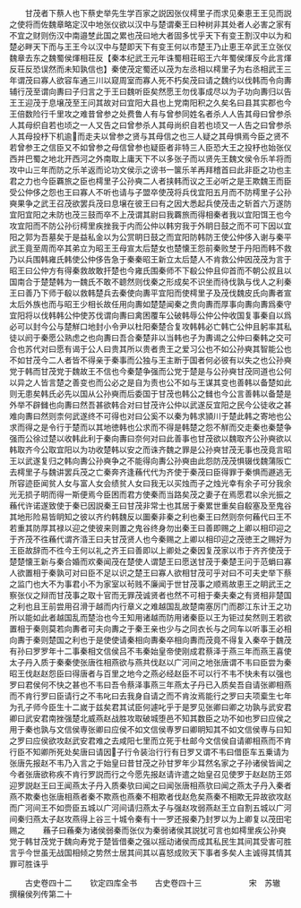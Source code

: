 <!-- { "loadSidebar": true } -->
　　甘茂者下蔡人也下蔡史举先生学百家之説因张仪樗里子而求见秦恵王王见而説之使将而佐魏章略定汉中地张仪欲以汉中与楚谓秦王曰种树非其处者人必害之家有不宜之财则伤汉中南邉椘此国之累也茂曰地大者固多忧乎天下有变王割汉中以为和楚必畔天下而与王王今以汉中与楚即天下有变王何以市楚王乃止恵王卒武王立张仪魏章去东之魏蜀侯煇相荘反【秦本纪武王元年诛蜀相荘昭王六年蜀侯煇反今此言煇反荘反恐误然而未知孰信也】秦使茂定蜀还以茂为左丞相以樗里子为右丞相武王三年谓茂曰寡人欲容车通三川以窥周室而寡人死不朽矣茂曰请之魏约以伐韩而令向夀辅行茂至谓向夀曰子归言之于王曰魏听臣矣然愿王勿伐事成尽以为子功向夀归以告王王迎茂于息壌茂至王问其故对曰宜阳大县也上党南阳积之久矣名曰县其实郡也今王倍数险行千里攻之难昔曾参之处费鲁人有与曾参同姓名者杀人人告其母曰曾参杀人其母织自若也顷之一人又告之曰曾参杀人其母尚织自若也顷又一人告之曰曾参杀人其母投杼下机逾而走夫以曾参之贤与其母信之也三人疑之其母惧焉今臣之贤不若曾参王之信臣又不如曾参之母信曾参也疑臣者非特三人臣恐大王之投杼也始张仪西并巴蜀之地北开西河之外南取上庸天下不以多张子而以贤先王魏文侯令乐羊将而攻中山三年而防之乐羊返而论功文侯示之谤书一箧乐羊再拜稽首曰此非臣之功也主君之力也今臣覉旅之臣也樗里子公孙奭二人者挟韩而议之王必听之是王欺魏王而臣受公仲侈之怨也王曰寡人不听也请与子盟卒使茂将兵伐宜阳五月而不防樗里子公孙奭果争之武王召茂欲罢兵茂曰息壌在彼王曰有之因大悉起兵使茂击之斩首六万遂防宜阳宜阳之未防也茂三鼓而卒不上茂谓其尉曰我覉旅而得相秦者我以宜阳饵王也今攻宜阳而不防公孙衍樗里疾挫我于内而公仲以韩穷我于外眀日鼓之而不可下因以宜阳之郭为吾墓矣于是益私金以为公赏眀日鼓之而宜阳防韩防王使公仲侈入谢与秦平武王竟至周而卒其弟立为昭王王母宣太后楚女也楚懐王怨前秦败椘于丹阳而韩不救乃以兵围韩雍氏韩使公仲侈告急于秦秦昭王新立太后楚人不肯救公仲因茂茂为言于昭王曰公仲方有得秦救故敢扞楚也今雍氏围秦师不下殽公仲且仰首而不朝公叔且以国南合于楚楚韩为一魏氏不敢不聼然则伐秦之形成矣不识坐而待伐孰与伐人之利秦王曰善乃下师于殽以救韩楚兵去秦使向夀平宜阳而使樗里子及茂伐魏皮氏向夀者宣太后外族也而与昭王少相长故任用向夀如楚楚闻秦之贵向夀而厚事向夀向夀爲秦守宜阳将以伐韩韩公仲使苏伐谓向夀曰禽困覆车公破韩辱公仲公仲收国复事秦自以爲必可以封今公与楚觧口地封小令尹以杜阳秦楚合复攻韩韩必亡韩亡公仲且躬率其私徒以阏于秦愿公熟虑之也向夀曰吾合秦楚非以当韩也子为夀谒之公仲曰秦韩之交可合也苏代对曰愿有谒于公人曰贵其所以贵者贵王之爱习公也不如公孙奭其智能公也不如甘茂今二人者皆不得亲于秦事而公独与王主断于国者何必彼有以失之也公孙奭党于韩而甘茂党于魏故王不信也今秦楚争强而公党于楚是与公孙奭甘茂同道也公何以异之人皆言楚之善变也而公必之是自为责也公不如与王谋其变也善韩以备楚如此则无患矣韩氏必先以国从公孙奭而后委国于甘茂也韩公之雠也今公言善韩以备楚是外举不辟雠也向夀曰然吾甚欲韩合对曰甘茂许公仲以武遂反宜阳之民今公徒收之甚难向夀曰然则柰何武遂终不可得也对曰公奚不以秦为韩求頴川于楚此韩之寄地也公求而得之是令行于楚而以其地徳韩也公求而不得是韩楚之怨不觧而交走秦也秦楚争强而公徐过楚以收韩此利于秦向夀曰奈何对曰此善事也甘茂欲以魏取齐公孙奭欲以韩取齐今公取宜阳以为功收楚韩以安之而诛齐魏之罪是公孙奭甘茂无事也茂竟言昭王以武遂复归之韩向夀公孙奭争之不能得向夀公孙奭由此怨防茂茂惧辍伐魏蒲阪亡去樗里子与魏讲罢兵茂之亡秦奔齐逢蘓代代为齐使于秦茂曰臣得罪于秦惧而遯逃无所容迹臣闻贫人女与富人女会绩贫人女曰我无以买烛而子之烛光幸有余子可分我余光无损子眀而得一斯便焉今臣困而君方使秦而当路矣茂之妻子在焉愿君以余光振之蘓代许诺遂致使于秦已因説秦王曰甘茂非常士也其居于秦累世重矣自殽塞及至鬼谷其地形险易皆眀知之彼以齐约韩魏反以圗秦非秦之利也秦王曰然则奈何蘓代曰王不若重其防厚其禄以迎之使彼来则置之鬼谷终身勿出秦王曰善即赐之上卿以相印迎之于齐茂不徃蘓代谓齐涽王曰夫甘茂贤人也今秦赐之上卿以相印迎之茂徳王之赐好为王臣故辞而不徃今王何以礼之齐王曰善即以上卿处之秦因复茂家以市于齐齐使茂于楚楚懐王新与秦合婚而欢秦闻茂在楚使人谓楚王曰愿送甘茂于秦楚王问于范蜎曰寡人欲置相于秦孰可对曰臣不足以识之楚王曰寡人欲相甘茂可乎对曰不可夫史举下蔡之监门也大不为事君小不为家室以茍贱不廉闻于世甘茂事之顺焉故恵王之眀武王之察张仪之辩而甘茂事之取十官而无罪茂诚贤者也然不可相于秦夫秦之有贤相非楚国之利也且王前尝用召滑于越而内行章义之难越国乱故楚南塞厉门而郡江东计王之功所以能如此者越国乱而楚治也今王知用诸越而防用诸秦臣以王为钜过矣然则王若欲置相于秦则莫若向夀者可夫向夀之于秦王亲也少与之同衣长与之同车以听事王必相向夀于秦则楚国之利也于是使使请秦相向夀秦卒相向夀而茂竟不得复入秦卒于魏茂有孙曰罗罗年十二事秦相文信侯吕不韦秦始皇帝使刚成君蔡泽于燕三年而燕王喜使太子丹入质于秦秦使张唐徃相燕欲与燕共伐赵以广河间之地张唐谓不韦曰臣尝为秦昭王伐赵赵怨臣曰得唐者与百里之地今之燕必经赵臣不可以行不韦不快未有以强也罗曰君侯何不快之甚也不韦曰吾令蔡泽事燕三年燕太子丹已入质矣吾自请张卿相燕而不肯行罗曰臣请行之不韦叱曰去我身自请之而不肯汝焉能行之罗曰夫项槖生七年为孔子师今臣生十二嵗于兹矣君其试臣何遽叱乎于是罗见张卿曰卿之功孰与武安君卿曰武安君南挫强楚北威燕赵战胜攻取破城堕邑不知其数臣之功不如也罗曰应侯之用于秦也孰与文信侯専张卿曰应侯不如文信侯専罗曰卿眀知其不如文信侯専与曰知之罗曰应侯欲攻赵武安君难之去咸阳七里而立死于杜邮今文信侯自请卿相燕而不肯行臣不知卿所死处矣唐曰请因子行令装治行行有日罗又谓不韦曰借臣车五乗请为张唐先报赵不韦乃入言之于始皇曰昔甘茂之孙甘罗年少耳然名家之子孙诸侯皆闻之今者张唐欲称疾不肯行罗説而行之今愿先报赵请许遣之始皇召见使罗于赵赵防王郊迎罗説赵王曰王闻燕太子丹入质秦欤曰闻之曰闻张唐相燕欤曰闻之燕太子丹入秦者燕不欺秦也张唐相燕者秦不欺燕也燕秦不相欺者伐赵危矣燕秦不相欺无异故欲攻赵而广河间王不如赍臣五城以广河间请归燕太子与强赵攻弱燕赵王立自割五城以广河间秦归燕太子赵攻燕得上谷三十城令秦有十一罗还报秦乃封罗以为上卿复以茂田宅赐之
　　蘓子曰蘓秦为诸侯弱秦而张仪为秦弱诸侯其説犹可言也如樗里疾公孙奭党于韩甘茂党于魏向寿党于楚皆借秦之强以揺动诸侯而成其私民生其间其受害可胜言乎今世虽无战国相倾之势然士居其间其以喜怒成败天下事者多矣人主诚得其情其罪可胜诛乎

　　古史卷四十二
　　钦定四库全书
　　古史卷四十三　　　　　　宋　苏辙　撰穣侯列传第二十
